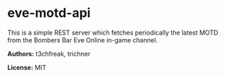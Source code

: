 # eve-motd-api

This is a simple REST server which fetches periodically the latest MOTD from the Bombers Bar Eve Online in-game channel.

**Authors:** t3chfreak, trichner

**License:** MIT
